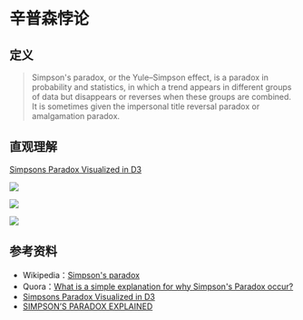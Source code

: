 
# 辛普森悖论
## 定义

> Simpson's paradox, or the Yule–Simpson effect, is a paradox in probability and statistics, in which a trend appears in different groups of data but disappears or reverses when these groups are combined. It is sometimes given the impersonal title reversal paradox or amalgamation paradox.


## 直观理解

[Simpsons Paradox Visualized in D3](http://blog.vctr.me/posts/simpsons-paradox.html)

![](https://jianguoyun.com/c/tblv2/CLfRGBIg-0b4wezkDh57kK-1MO0gCqZwivC8T9tpC0zL12jTU4Y/X1WMhRKcCc8/l)

![](https://jianguoyun.com/c/tblv2/CLfRGBIgxS169VB_oEeeSIb6K0RvWyf2pDNANcYimzodFSr1be4/1_dDVnws6e0/l)

![](https://jianguoyun.com/c/tblv2/CLfRGBIgg764lLG0VV943joYOcpqEsP6QqXEo6yCiTVYkSmBrGg/UXnIQp9dZe8/l)



## 参考资料

- Wikipedia：[Simpson's paradox](https://en.wikipedia.org/wiki/Simpson%27s_paradox)
- Quora：[What is a simple explanation for why Simpson's Paradox occur?](https://www.quora.com/What-is-a-simple-explanation-for-why-Simpsons-Paradox-occur)
- [Simpsons Paradox Visualized in D3](http://blog.vctr.me/posts/simpsons-paradox.html)
- [SIMPSON’S PARADOX EXPLAINED](https://normaldeviate.wordpress.com/2013/06/20/simpsons-paradox-explained/)